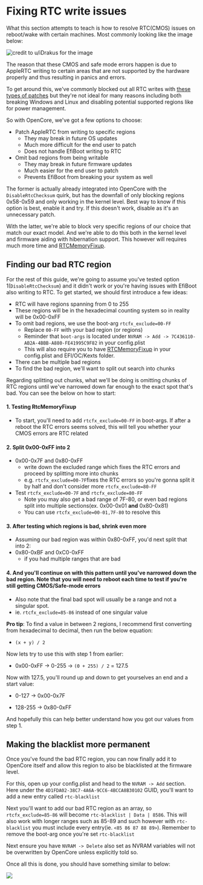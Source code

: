# Fixing RTC write issues

What this section attempts to teach is how to resolve RTC(CMOS) issues on reboot/wake with certain machines. Most commonly looking like the image below:

![credit to u/iDrakus for the image](../images/post-install/rtc-md/cmos-error.png)

The reason that these CMOS and safe mode errors happen is due to AppleRTC writing to certain areas that are not supported by the hardware properly and thus resulting in panics and errors.

To get around this, we've commonly blocked out all RTC writes with [these types of patches](https://github.com/RehabMan/HP-ProBook-4x30s-DSDT-Patch/blob/master/config_parts/config_master.plist#L291L296) but they're not ideal for many reasons including both breaking Windows and Linux and disabling potential supported regions like for power management.

So with OpenCore, we've got a few options to choose:

* Patch AppleRTC from writing to specific regions
  * They may break in future OS updates
  * Much more difficult for the end user to patch
  * Does not handle EfiBoot writing to RTC
* Omit bad regions from being writable
  * They may break in future firmware updates
  * Much easier for the end user to patch
  * Prevents EfiBoot from breaking your system as well

The former is actually already integrated into OpenCore with the `DisableRtcChecksum` quirk, but has the downfall of only blocking regions 0x58-0x59 and only working in the kernel level. Best way to know if this option is best, enable it and try. If this doesn't work, disable as it's an unnecessary patch.

With the latter, we're able to block very specific regions of our choice that match our exact model. And we're able to do this both in the kernel level and firmware aiding with hibernation support. This however will requires much more time and [RTCMemoryFixup](https://github.com/acidanthera/RTCMemoryFixup/releases).

## Finding our bad RTC region

For the rest of this guide, we're going to assume you've tested option 1(`DisableRtcChecksum`) and it didn't work or you're having issues with EfiBoot also writing to RTC. To get started, we should first introduce a few ideas:

* RTC will have regions spanning from 0 to 255
* These regions will be in the hexadecimal counting system so in reality will be 0x00-0xFF
* To omit bad regions, we use the boot-arg `rtcfx_exclude=00-FF`
  * Replace `00-FF` with your bad region (or regions)
  * Reminder that `boot-args` is located under `NVRAM -> Add -> 7C436110-AB2A-4BBB-A880-FE41995C9F82` in your config.plist
  * This will also require you to have [RTCMemoryFixup](https://github.com/acidanthera/RTCMemoryFixup/releases) in your config.plist and EFI/OC/Kexts folder.
* There can be multiple bad regions
* To find the bad region, we'll want to split out search into chunks

Regarding splitting out chunks, what we'll be doing is omitting chunks of RTC regions until we've narrowed down far enough to the exact spot that's bad. You can see the below on how to start:

#### 1. Testing RtcMemoryFixup

* To start, you'll need to add `rtcfx_exclude=00-FF` in boot-args. If after a reboot the RTC errors seems solved, this will tell you whether your CMOS errors are RTC related

#### 2. Split 0x00-0xFF into 2

* 0x00-0x7F and 0x80-0xFF
  * write down the excluded range which fixes the RTC errors and proceed by splitting more into chunks
  * e.g. `rtcfx_exclude=00-7F`fixes the RTC errors so you're gonna split it by half and don't consider more `rtcfx_exclude=80-FF`
* Test `rtcfx_exclude=00-7F` and `rtcfx_exclude=80-FF`
  * Note you may also get a bad range of 7F-80, or even bad regions split into multiple sections(ex. 0x00-0x01 **and** 0x80-0x81)
  * You can use `rtcfx_exclude=00-01,7F-80` to resolve this

#### 3. After testing which regions is bad, shrink even more

* Assuming our bad region was within 0x80-0xFF, you'd next split that into 2:
* 0x80-0xBF and 0xC0-0xFF
  * if you had multiple ranges that are bad

#### 4. And you'll continue on with this pattern until you've narrowed down the bad region. Note that you will need to reboot each time to test if you're still getting CMOS/Safe-mode errors

* Also note that the final bad spot will usually be a range and not a singular spot.
* ie. `rtcfx_exclude=85-86` instead of one singular value

**Pro tip**: To find a value in between 2 regions, I recommend first converting from hexadecimal to decimal, then run the below equation:

* `(x + y) / 2`

Now lets try to use this with step 1 from earlier:

* 0x00-0xFF -> 0-255 -> `(0 + 255) / 2` = 127.5

Now with 127.5, you'll round up and down to get yourselves an end and a start value:

* 0-127 -> 0x00-0x7F

* 128-255 -> 0x80-0xFF

And hopefully this can help better understand how you got our values from step 1.

## Making the blacklist more permanent

Once you've found the bad RTC region, you can now finally add it to OpenCore itself and allow this region to also be blacklisted at the firmware level.

For this, open up your config.plist and head to the `NVRAM -> Add` section. Here under the `4D1FDA02-38C7-4A6A-9CC6-4BCCA8B30102` GUID, you'll want to add a new entry called `rtc-blacklist`

Next you'll want to add our bad RTC region as an array, so `rtcfx_exclude=85-86` will become `rtc-blacklist | Data | 8586`. This will also work with longer ranges such as 85-89 and such however with `rtc-blacklist` you must include every entry(ie. `<85 86 87 88 89>`). Remember to remove the boot-arg once you're set `rtc-blacklist`

Next ensure you have `NVRAM -> Delete` also set as NVRAM variables will not be overwritten by OpenCore unless explicitly told so.

Once all this is done, you should have something similar to below:

![](../images/post-install/rtc-md/rtc-blacklist.png)
